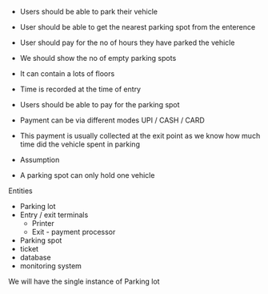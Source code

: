 - Users should be able to park their vehicle
- User should be able to get the nearest parking spot from the enterence
- User should pay for the no of hours they have parked the vehicle
- We should show the no of empty parking spots
- It can contain a lots of floors
- Time is recorded at the time of entry
- Users should be able to pay for the parking spot
- Payment can be via different modes UPI / CASH / CARD
- This payment is usually collected at the exit point as we know how much time did the vehicle spent in parking

- Assumption
- A parking spot can only hold one vehicle

Entities
- Parking lot
- Entry / exit terminals
  - Printer
  - Exit - payment processor
- Parking spot
- ticket
- database
- monitoring system

We will have the single instance of Parking lot
